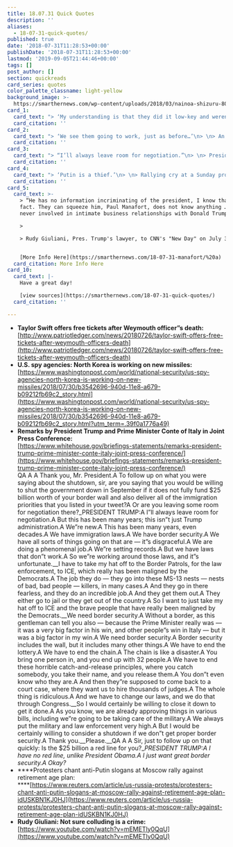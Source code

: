 ```yaml
---
title: 18.07.31 Quick Quotes
description: ''
aliases:
  - 18-07-31-quick-quotes/
published: true
date: '2018-07-31T11:28:53+00:00'
publishDate: '2018-07-31T11:28:53+00:00'
lastmod: '2019-09-05T21:44:46+00:00'
tags: []
post_author: []
section: quickreads
card_series: quotes
color_palette_classname: light-yellow
background_image: >-
  https://smarthernews.com/wp-content/uploads/2018/03/nainoa-shizuru-80385-unsplash-scaled.jpg
card_1:
  card_text: "> ‘My understanding is that they did it low-key and weren’t looking for publicity. There were enough to send every police officer, firefighter and extended family to the concert, and then some. The gesture was absolutely generous, significant and appreciated.”\n> \n> Weymouth, MA Mayor Robert Hedlund on Taylor Swift providing free concert tickets after the shooting death of a local police officer. Swift's camp did not respond to a request for comment."
  card_citation: ''
card_2:
  card_text: "> ‘We see them going to work, just as before…’\n> \n> An anonymous U.S. intelligence official to The Washington Post, which reported late Monday that work continues at the same weapons factory North Korea used to build an intercontinental ballistic missile capable of carrying a nuclear warhead to the U.S."
  card_citation: ''
card_3:
  card_text: "> “I’ll always leave room for negotiation.”\n> \n> President Trump responding to a question about funding a border wall during a press conference. Pres. Trump has requested $25B for border security (specifically a border wall), an allotment Congress has not met. While the President said he could shut down the government in the future by not approving a spending bill without that $$, he also said that when it comes to funding he has no red line and just wants great border security."
  card_citation: ''
card_4:
  card_text: "> ‘Putin is a thief.’\n> \n> Rallying cry at a Sunday protest in Russia against proposed hikes to the retirement age. The new legislation would move the retirement age for men to 65 from 60, and 63 from 55. The new bill has impacted Pres. Putin's popularity, though he says it's needed. We have to proceed not from emotions, but from the real assessment of economic conditions..., Putin said."
  card_citation: ''
card_5:
  card_text: >-
    > “He has no information incriminating of the president, I know that for a
    fact. They can squeeze him, Paul Manafort, does not know anything …. he was
    never involved in intimate business relationships with Donald Trump.”

    > 

    > Rudy Giuliani, Pres. Trump's lawyer, to CNN's "New Day" on July 30


    [More Info Here](https://smarthernews.com/18-07-31-manafort/%20a)
  card_citation: More Info Here
card_10:
  card_text: |-
    Have a great day!

    [view sources](https://smarthernews.com/18-07-31-quick-quotes/)
  card_citation: ''

---
```

*   **Taylor Swift offers free tickets after Weymouth officer”s death:**  
    [http://www.patriotledger.com/news/20180726/taylor-swift-offers-free-tickets-after-weymouth-officers-death](http://www.patriotledger.com/news/20180726/taylor-swift-offers-free-tickets-after-weymouth-officers-death)
*   **U.S. spy agencies: North Korea is working on new missiles:**  
    [https://www.washingtonpost.com/world/national-security/us-spy-agencies-north-korea-is-working-on-new-missiles/2018/07/30/b3542696-940d-11e8-a679-b09212fb69c2_story.html](https://www.washingtonpost.com/world/national-security/us-spy-agencies-north-korea-is-working-on-new-missiles/2018/07/30/b3542696-940d-11e8-a679-b09212fb69c2_story.html?utm_term=.39f0a1776a49)
*   **Remarks by President Trump and Prime Minister Conte of Italy in Joint Press Conference:**  
    [https://www.whitehouse.gov/briefings-statements/remarks-president-trump-prime-minister-conte-italy-joint-press-conference/](https://www.whitehouse.gov/briefings-statements/remarks-president-trump-prime-minister-conte-italy-joint-press-conference/)  
    QA A A Thank you, Mr. President.A To follow up on what you were saying about the shutdown, sir, are you saying that you would be willing to shut the government down in September if it does not fully fund $25 billion worth of your border wall and also deliver all of the immigration priorities that you listed in your tweet?A Or are you leaving some room for negotiation there?_PRESIDENT TRUMP:A I”ll always leave room for negotiation.A But this has been many years; this isn”t just Trump administration.A We”re new.A This has been many years, even decades.A We have immigration laws.A We have border security.A We have all sorts of things going on that are — it”s disgraceful.A We are doing a phenomenal job.A We”re setting records.A But we have laws that don”t work.A So we”re working around those laws, and it”s unfortunate.__I have to take my hat off to the Border Patrols, for the law enforcement, to ICE, which really has been maligned by the Democrats.A The job they do — they go into these MS-13 nests — nests of bad, bad people — killers, in many cases.A And they go in there fearless, and they do an incredible job.A And they get them out.A They either go to jail or they get out of the country.A So I want to just take my hat off to ICE and the brave people that have really been maligned by the Democrats.__We need border security.A Without a border, as this gentleman can tell you also — because the Prime Minister really was — it was a very big factor in his win, and other people”s win in Italy — but it was a big factor in my win.A We need border security.A Border security includes the wall, but it includes many other things.A We have to end the lottery.A We have to end the chain.A The chain is like a disaster.A You bring one person in, and you end up with 32 people.A We have to end these horrible catch-and-release principles, where you catch somebody, you take their name, and you release them.A You don”t even know who they are.A And then they”re supposed to come back to a court case, where they want us to hire thousands of judges.A The whole thing is ridiculous.A And we have to change our laws, and we do that through Congress.__So I would certainly be willing to close it down to get it done.A As you know, we are already approving things in various bills, including we”re going to be taking care of the military.A We always put the military and law enforcement very high.A But I would be certainly willing to consider a shutdown if we don”t get proper border security.A Thank you.__Please.__QA A A Sir, just to follow up on that quickly: Is the $25 billion a red line for you?__PRESIDENT TRUMP:A I have no red line, unlike President Obama.A I just want great border security.A Okay?_
*   ****Protesters chant anti-Putin slogans at Moscow rally against retirement age plan:  
    ****[https://www.reuters.com/article/us-russia-protests/protesters-chant-anti-putin-slogans-at-moscow-rally-against-retirement-age-plan-idUSKBN1KJ0HJ](https://www.reuters.com/article/us-russia-protests/protesters-chant-anti-putin-slogans-at-moscow-rally-against-retirement-age-plan-idUSKBN1KJ0HJ)
*   **Rudy Giuliani: Not sure colluding is a crime:**  
    [https://www.youtube.com/watch?v=mEMETly0QqU](https://www.youtube.com/watch?v=mEMETly0QqU)